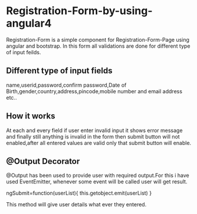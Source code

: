 # Registration-Form-by-using-angular4

Registration-Form is a simple component for Registration-Form-Page using angular and bootstrap.
In this form all validations are done for different type of input feilds. 

## Different type of input fields

name,userid,password,confirm password,Date of Birth,gender,country,address,pincode,mobile number and email address etc..

## How it works

At each and every field if user enter invalid input it shows error message and finally still anything is invalid in the form then
submit button will not enabled,after all entered values are valid only that submit button will enable.  

## @Output Decorator
@Output has been used to provide user with required output.For this i have used EventEmitter, whenever some event will be called user will get result.

   ngSubmit=function(userList){
     this.getobject.emit(userList)
   }
   
This method will give user details what ever they entered.

